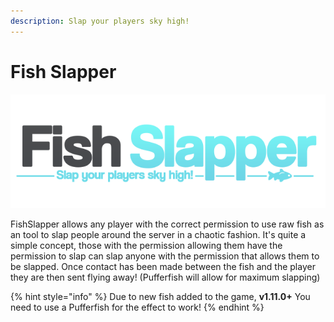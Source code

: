 ```yaml
---
description: Slap your players sky high!
---
```


# Fish Slapper

![](<../../.gitbook/assets/logo (1).png>)

FishSlapper allows any player with the correct permission to use raw fish as an tool to slap people around the server in a chaotic fashion. It's quite a simple concept, those with the permission allowing them have the permission to slap can slap anyone with the permission that allows them to be slapped. Once contact has been made between the fish and the player they are then sent flying away! (Pufferfish will allow for maximum slapping)

{% hint style="info" %}
Due to new fish added to the game,  **v1.11.0+** You need to use a Pufferfish for the effect to work!
{% endhint %}
